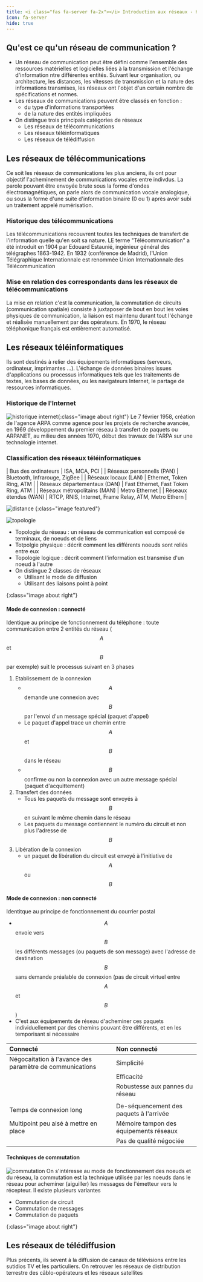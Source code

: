 ```yaml
---
title: <i class="fas fa-server fa-2x"></i> Introduction aux réseaux - Historique et notion de bases 
icon: fa-server
hide: true
---
```

<script type="text/javascript" async
  src="https://cdn.mathjax.org/mathjax/latest/MathJax.js?config=TeX-MML-AM_CHTML">
</script>

## <i class="fas fa-server"></i> Qu'est ce qu'un réseau de communication ? 

+ Un réseau de communication peut être défini comme l'ensemble des ressources
matérielles et logicielles liées à la transmission et l'échange d'information
ntre différentes entités. Suivant leur organisation, ou architecture, les
distances, les vitesses de transmission et la nature des informations
transmises, les réseaux ont l'objet d'un certain nombre de spécifications et
normes.
+ Les réseaux de communications peuvent être classés en fonction : 
  + du type d'informations transportées
  + de la nature des entités impliquées
+ On distingue trois principals catégories de réseaux
  + Les réseaux de télécommunications
  + Les réseaux téléinformatiques
  + Les réseaux de télédiffusion 
  
##  <i class="fas fa-server"></i> Les réseaux de télécommunications

Ce soit les réseaux de communications les plus anciens, ils ont pour objectif
l'acheminement de communications vocales entre indivdus. La parole pouvant être
envoyée brute sous la forme d'ondes électromagnétiques, on parle alors de
communication vocale analogique, ou sous la forme d'une suite d'information
binaire (0 ou 1) après avoir subi un traitement appelé numérisation.

### Historique des télécommunications 

Les télécommunications recouvrent toutes les techniques de transfert de
l'information quelle qu'en soit sa nature. LE terme "Télécommunication" a été
introduit en 1904 par Edouard Estaunié, ingénieur général des télégraphes
1863-1942. En 1932 (conférence de Madrid), l'Union Télégraphique Internationnale
est renommée Union Internationnale des Télécommunication

### Mise en relation des correspondants dans les réseaux de télécommunications

La mise en relation c'est la communication, la commutation de circuits
(communication spatiale) consiste à juxtaposer de bout en bout les voies
physiques de communication, la liaison est maintenu durant tout l'échange et
réalisée manuellement par des opérateurs. En 1970, le réseau téléphonique
français est entièrement automatisé.

##  <i class="fas fa-server"></i> Les réseaux téléinformatiques

Ils sont destinés à relier des équipements informatiques (serveurs, ordinateur,
imprimantes ...). L'échange de données binaires issues d'applications ou
processus informatiques tels que les traitements de textes, les bases de
données, ou les navigateurs Internet, le partage de ressources informatiques.

### Historique de l'Internet

![historique internet](/assets/images/reseau/historique.png){:class="image about
right"}
Le 7 février 1958, création de l'agence ARPA comme agence pour les projets de
recherche avancée, en 1969 développement du premier réseau à transfert de
paquets ou ARPANET, au milieu des années 1970, début des travaux de l'ARPA sur
une technologie internet.


### Classification des réseaux téléinformatiques

| Bus des ordinateurs          | ISA, MCA, PCI                                        |
| Réseaux personnells  (PAN)   | Bluetooth, Infrarouge, ZigBee                        |
| Réseaux locaux (LAN)         | Ethernet, Token Ring, ATM                            |
| Réseaux départementaux (DAN) | Fast Ethernet, Fast Token Ring, ATM                  |
| Réseaux métropolitains (MAN) | Metro Ethernet                                       |
| Réseaux étendus (WAN)        | RTCP, RNIS, Internet, Frame Relay, ATM, Metro Ethern |

![distance](/assets/images/reseau/distance.png)
{:class="image featured"}


![topologie]
+ Topologie du réseau : un réseau de communication est composé de terminaux, de
  noeuds et de liens 
+ Totpolgie physique : décrit comment les différents noeuds sont reliés entre
  eux 
+ Topologie logique : décrit comment l'information est transmise d'un noeud à
  l'autre 
+ On distingue 2 classes de réseaux 
  + Utilisant le mode de diffusion 
  + Utilisant des liaisons point à point 
  
[topologie]:/assets/images/reseau/topologie.png
{:class="image about right"}


#### Mode de connexion : connecté

Identique au principe de fonctionnement du téléphone : toute communication entre
2 entités du réseau ($$A$$ et $$B$$ par exemple) suit le processus suivant en 3 phases
1. Etablissement de la connexion 
   + $$A$$ demande une connexion avec $$B$$ par l'envoi d'un message spécial
     (paquet d'appel)
   + Le paquet d'appel trace un chemin entre $$A$$ et $$B$$ dans le réseau
   + $$B$$ confirme ou non la connexion avec un autre message spécial (paquet
     d'acquittement)
2. Transfert des données
   + Tous les paquets du message sont envoyés à $$B$$ en suivant le même chemin
     dans le réseau
   + Les paquets du message contiennent le numéro du circuit et non plus
     l'adresse de $$B$$
3. Libération de la connexion
   + un paquet de libération du circuit est envoyé à l'initiative de $$A$$ ou
     $$B$$

#### Mode de connexion : non connecté 
Identitque au principe de fonctionnement du courrier postal
+ $$A$$ envoie vers $$B$$ les différents messages (ou paquets de son message)
  avec l'adresse de destination $$B$$ sans demande préalable de connexion (pas
  de circuit virtuel entre $$A$$ et $$B$$)
+ C'est aux équipements de réseau d'acheminer ces paquets individuellement par
  des chemins pouvant être différents, et en les temporisant si nécessaire

| Connecté                                                 | Non connecté                            |
| :---                                                     | :---                                    |
| Négocaitation à l'avance des paramètre de communications | Simplicité                              |
|                                                          | Efficacité                              |
|                                                          | Robustesse aux pannes du réseau         |
|                                                          |                                         |
| Temps de connexion long                                  | De-séquencement des paquets à l'arrivée |
| Multipoint peu aisé à mettre en place                    | Mémoire tampon des équipements réseaux  |
|                                                          | Pas de qualité négociée                 |

#### Techniques de commutation 
![commutation] On s'intéresse au mode de fonctionnement des noeuds et du réseau, la commutation
est la technique utilisée par les noeuds dans le réseau pour acheminer
(aiguiller) les messages de l'émetteur vers le récepteur. Il existe plusieurs
variantes 
+ Commutation de circuit
+ Commutation de messages
+ Commutation de paquets

[commutation]:/assets/images/reseau/commutation.png
{:class="image about right"}

##  <i class="fas fa-server"></i> Les réseaux de télédiffusion

Plus précents, ils sevent à la diffusion de canaux de télévisions entre les
sutidios TV et les particuliers. On retrouver les réseaux de distribution
terrestre des câblo-opérateurs et les réseaux satellites
